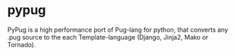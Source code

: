 # pypug

PyPug is a high performance port of Pug-lang for python, that converts any .pug source to the each Template-language (Django, Jinja2, Mako or Tornado).
